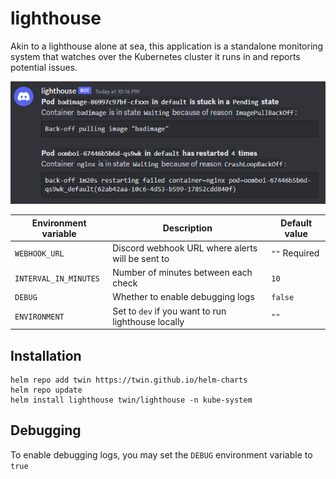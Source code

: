 # lighthouse
Akin to a lighthouse alone at sea, this application is a standalone monitoring system that watches over the
Kubernetes cluster it runs in and reports potential issues.

![Discord alert](.github/assets/discord-alert.png)

| Environment variable  | Description                                        | Default value |
|-----------------------|----------------------------------------------------|---------------|
| `WEBHOOK_URL`         | Discord webhook URL where alerts will be sent to   | `""` Required |
| `INTERVAL_IN_MINUTES` | Number of minutes between each check               | `10`          |
| `DEBUG`               | Whether to enable debugging logs                   | `false`       |
| `ENVIRONMENT`         | Set to `dev` if you want to run lighthouse locally | `""`          |


## Installation
```console
helm repo add twin https://twin.github.io/helm-charts
helm repo update
helm install lighthouse twin/lighthouse -n kube-system
```


## Debugging
To enable debugging logs, you may set the `DEBUG` environment variable to `true`
